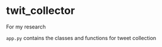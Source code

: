 # twit_collector
For my research

```app.py``` contains the classes and functions for tweet collection


